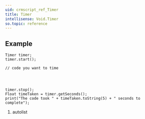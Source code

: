 ```yaml
---
uid: crmscript_ref_Timer
title: Timer
intellisense: Void.Timer
so.topic: reference
---
```





## Example
    
    Timer timer;
    timer.start();
    
    // code you want to time
    
    
    
    
    timer.stop();
    Float timeTaken = timer.getSeconds();
    print("The code took " + timeTaken.toString(5) + " seconds to complete");




1. autolist

